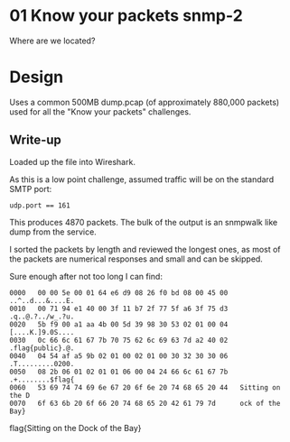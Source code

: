 # 01 Know your packets snmp-2

Where are we located?

# Design

Uses a common 500MB dump.pcap (of approximately 880,000 packets) used for all
the "Know your packets" challenges.

## Write-up
Loaded up the file into Wireshark.

As this is a low point challenge, assumed traffic will be on the standard SMTP port:

```
udp.port == 161
```

This produces 4870 packets. The bulk of the output is an snmpwalk like dump from the service.

I sorted the packets by length and reviewed the longest ones, as most of the packets are numerical responses and small and can be skipped.

Sure enough after not too long I can find:

```
0000   00 00 5e 00 01 64 e6 d9 08 26 f0 bd 08 00 45 00   ..^..d...&....E.
0010   00 71 94 e1 40 00 3f 11 b7 2f 77 5f a6 3f 75 d3   .q..@.?../w_.?u.
0020   5b f9 00 a1 aa 4b 00 5d 39 98 30 53 02 01 00 04   [....K.]9.0S....
0030   0c 66 6c 61 67 7b 70 75 62 6c 69 63 7d a2 40 02   .flag{public}.@.
0040   04 54 af a5 9b 02 01 00 02 01 00 30 32 30 30 06   .T.........0200.
0050   08 2b 06 01 02 01 01 06 00 04 24 66 6c 61 67 7b   .+........$flag{
0060   53 69 74 74 69 6e 67 20 6f 6e 20 74 68 65 20 44   Sitting on the D
0070   6f 63 6b 20 6f 66 20 74 68 65 20 42 61 79 7d      ock of the Bay}
```

flag{Sitting on the Dock of the Bay}
